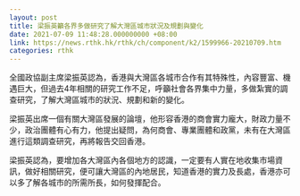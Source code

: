 ```yaml
---
layout: post
title: 梁振英籲各界多做研究了解大灣區城市狀況及規劃與變化
date: 2021-07-09 11:48:28.000000000 +08:00
link: https://news.rthk.hk/rthk/ch/component/k2/1599966-20210709.htm
categories: rthk
---
```


全國政協副主席梁振英認為，香港與大灣區各城市合作有其特殊性，內容豐富、機遇巨大，但過去4年相關的研究工作不足，呼籲社會各界集中力量，多做紮實的調查研究，了解大灣區城市的狀況、規劃和新的變化。

梁振英出席一個有關大灣區發展的論壇，他形容香港的商會實力龐大，財政力量不少，政治團體有心有力，他提出疑問，為何商會、專業團體和政黨，未有在大灣區進行這類調查研究，再將報告交回香港。

梁振英認為，要增加各大灣區內各個地方的認識，一定要有人實在地收集市場資訊，做好相關研究，便可讓大灣區的內地居民，知道香港的實力及長處，香港亦可以多了解各城市的所需所長，如何發揮配合。
